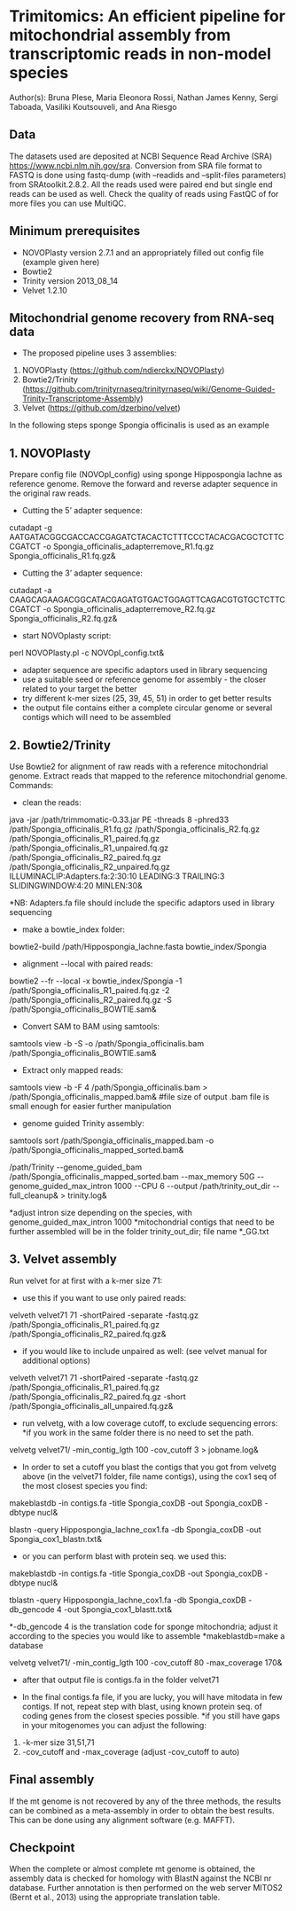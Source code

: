 # Trimitomics: An efficient pipeline for mitochondrial assembly from transcriptomic reads in non-model species
Author(s): Bruna Plese, Maria Eleonora Rossi, Nathan James Kenny, Sergi Taboada, Vasiliki Koutsouveli, and Ana Riesgo   

## Data

The datasets used are deposited at NCBI Sequence Read Archive (SRA) https://www.ncbi.nlm.nih.gov/sra. Conversion from SRA file format to FASTQ is done using fastq-dump (with –readids and –split-files parameters) from SRAtoolkit.2.8.2. All the reads used were paired end but single end reads can be used as well. Check the quality of reads using FastQC of for more files you can use MultiQC.

## Minimum prerequisites

* NOVOPlasty version 2.7.1 and an appropriately filled out config file (example given here)
* Bowtie2 
* Trinity version 2013_08_14 
* Velvet 1.2.10

## Mitochondrial genome recovery from RNA-seq data 
* The proposed pipeline uses 3 assemblies:

1. NOVOPlasty (https://github.com/ndierckx/NOVOPlasty)
2. Bowtie2/Trinity (https://github.com/trinityrnaseq/trinityrnaseq/wiki/Genome-Guided-Trinity-Transcriptome-Assembly)
3. Velvet (https://github.com/dzerbino/velvet)

In the following steps sponge Spongia officinalis is used as an example
## 1. NOVOPlasty 

Prepare config file (NOVOpl_config) using sponge Hippospongia lachne as reference genome. Remove the forward and reverse adapter sequence in the original raw reads.

* Cutting the 5’ adapter sequence:

cutadapt -g AATGATACGGCGACCACCGAGATCTACACTCTTTCCCTACACGACGCTCTTCCGATCT -o Spongia_officinalis_adapterremove_R1.fq.gz Spongia_officinalis_R1.fq.gz& 

* Cutting the 3’ adapter sequence:

cutadapt -a CAAGCAGAAGACGGCATACGAGATGTGACTGGAGTTCAGACGTGTGCTCTTCCGATCT -o Spongia_officinalis_adapterremove_R2.fq.gz Spongia_officinalis_R2.fq.gz&  

* start NOVOplasty script:

perl NOVOPlasty.pl -c NOVOpl_config.txt&

* adapter sequence are specific adaptors used in library sequencing
* use a suitable seed or reference genome for assembly - the closer related to your target the better
* try different k-mer sizes (25, 39, 45, 51) in order to get better results
* the output file contains either a complete circular genome or several contigs which will need to be assembled

## 2. Bowtie2/Trinity

Use Bowtie2 for alignment of raw reads with a reference mitochondrial genome. Extract reads that mapped to the reference mitochondrial genome. Commands:

* clean the reads:

java -jar /path/trimmomatic-0.33.jar PE -threads 8 -phred33 /path/Spongia_officinalis_R1.fq.gz /path/Spongia_officinalis_R2.fq.gz /path/Spongia_officinalis_R1_paired.fq.gz /path/Spongia_officinalis_R1_unpaired.fq.gz /path/Spongia_officinalis_R2_paired.fq.gz /path/Spongia_officinalis_R2_unpaired.fq.gz ILLUMINACLIP:Adapters.fa:2:30:10 LEADING:3 TRAILING:3 SLIDINGWINDOW:4:20 MINLEN:30&

*NB: Adapters.fa file should include the specific adaptors used in library sequencing

* make a bowtie_index folder:

bowtie2-build /path/Hippospongia_lachne.fasta bowtie_index/Spongia

* alignment --local with paired reads:

bowtie2 --fr --local -x bowtie_index/Spongia -1 /path/Spongia_officinalis_R1_paired.fq.gz -2 /path/Spongia_officinalis_R2_paired.fq.gz -S /path/Spongia_officinalis_BOWTIE.sam&

* Convert SAM to BAM using samtools: 

samtools view -b -S -o /path/Spongia_officinalis.bam /path/Spongia_officinalis_BOWTIE.sam&

* Extract only mapped reads: 

samtools view -b -F 4 /path/Spongia_officinalis.bam > /path/Spongia_officinalis_mapped.bam& #file size of output .bam file is small enough for easier further manipulation

* genome guided Trinity assembly:

samtools sort /path/Spongia_officinalis_mapped.bam -o /path/Spongia_officinalis_mapped_sorted.bam&

/path/Trinity --genome_guided_bam /path/Spongia_officinalis_mapped_sorted.bam --max_memory 50G --genome_guided_max_intron 1000 --CPU 6 --output /path/trinity_out_dir --full_cleanup& > trinity.log&

*adjust intron size depending on the species, with genome_guided_max_intron 1000
*mitochondrial contigs that need to be further assembled will be in the folder trinity_out_dir; file name *_GG.txt


## 3. Velvet assembly

Run velvet for at first with a k-mer size 71: 

* use this if you want to use only paired reads:

velveth velvet71 71 -shortPaired -separate -fastq.gz /path/Spongia_officinalis_R1_paired.fq.gz /path/Spongia_officinalis_R2_paired.fq.gz&

* if you would like to include unpaired as well: (see velvet manual for additional options)

velveth velvet71 71 -shortPaired -separate -fastq.gz /path/Spongia_officinalis_R1_paired.fq.gz /path/Spongia_officinalis_R2_paired.fq.gz -short /path/Spongia_officinalis_all_unpaired.fq.gz&

* run velvetg, with a low coverage cutoff, to exclude sequencing errors:
*if you work in the same folder there is no need to set the path. 

velvetg velvet71/ -min_contig_lgth 100 -cov_cutoff 3 > jobname.log&

* In order to set a cutoff you blast the contigs that you got from velvetg above (in the velvet71 folder, file name contigs), using the cox1 seq of the most closest species you find:

makeblastdb -in contigs.fa -title Spongia_coxDB -out Spongia_coxDB -dbtype nucl& 

blastn -query Hippospongia_lachne_cox1.fa -db Spongia_coxDB -out Spongia_cox1_blastn.txt&

* or you can perform blast with protein seq. we used this:

makeblastdb -in contigs.fa -title Spongia_coxDB -out Spongia_coxDB -dbtype nucl&

tblastn -query Hippospongia_lachne_cox1.fa -db Spongia_coxDB -db_gencode 4 -out Spongia_cox1_blastt.txt&

*-db_gencode 4 is the translation code for sponge mitochondria; adjust it according to the species you would like to assemble
*makeblastdb=make a database 

velvetg velvet71/ -min_contig_lgth 100 -cov_cutoff 80 -max_coverage 170&

* after that output file is contigs.fa in the folder velvet71

* In the final contigs.fa file, if you are lucky, you will have mitodata in few contigs. If not, repeat step with blast, using known protein seq. of coding genes from the closest species possible. 
*if you still have gaps in your mitogenomes you can adjust the following:
1. -k-mer size 31,51,71
2. -cov_cutoff and -max_coverage (adjust -cov_cutoff to auto)


## Final assembly
If the mt genome is not recovered by any of the three methods, the results can be combined as a meta-assembly in order to obtain the best results. This can be done using any alignment software (e.g. MAFFT). 

## Checkpoint
When the complete or almost complete mt genome is obtained, the assembly data is checked for homology with BlastN against the NCBI nr database. Further annotation is then performed on the web server MITOS2 (Bernt et al., 2013) using the appropriate translation table.

